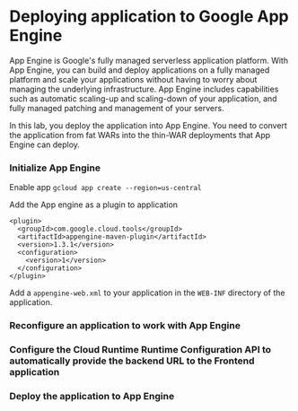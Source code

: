 # Deploying application to Google App Engine
App Engine is Google's fully managed serverless application platform. With App Engine, you can build and deploy applications on a fully managed platform and scale your applications without having to worry about managing the underlying infrastructure. App Engine includes capabilities such as automatic scaling-up and scaling-down of your application, and fully managed patching and management of your servers.

In this lab, you deploy the application into App Engine. You need to convert the application from fat WARs into the thin-WAR deployments that App Engine can deploy.

### Initialize App Engine
Enable app
`gcloud app create --region=us-central`

Add the App engine as a plugin to application
```
<plugin>
  <groupId>com.google.cloud.tools</groupId>
  <artifactId>appengine-maven-plugin</artifactId>
  <version>1.3.1</version>
  <configuration>
	<version>1</version>
  </configuration>
</plugin>

```
Add a `appengine-web.xml` to your application in the `WEB-INF` directory of the application. 


### Reconfigure an application to work with App Engine
    
### Configure the Cloud Runtime Runtime Configuration API to automatically provide the backend URL to the Frontend application
    
### Deploy the application to App Engine
<!--stackedit_data:
eyJoaXN0b3J5IjpbLTEyMjczNzYyMDYsMTI2MjU3MjE1MiwtMj
A4ODc0NjYxMiw3MzA5OTgxMTZdfQ==
-->